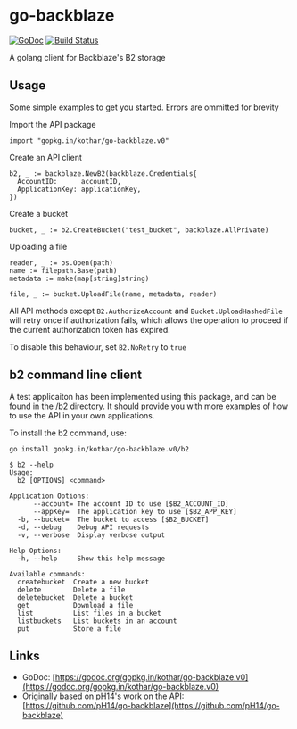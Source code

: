 # go-backblaze
[![GoDoc](https://godoc.org/gopkg.in/kothar/go-backblaze.v0?status.svg)](https://godoc.org/gopkg.in/kothar/go-backblaze.v0)
[![Build Status](https://travis-ci.org/kothar/go-backblaze.svg)](https://travis-ci.org/kothar/go-backblaze)

A golang client for Backblaze's B2 storage

## Usage

Some simple examples to get you started. Errors are ommitted for brevity

Import the API package
~~~
import "gopkg.in/kothar/go-backblaze.v0"
~~~

Create an API client
~~~
b2, _ := backblaze.NewB2(backblaze.Credentials{
  AccountID:      accountID,
  ApplicationKey: applicationKey,
})
~~~

Create a bucket
~~~
bucket, _ := b2.CreateBucket("test_bucket", backblaze.AllPrivate)
~~~

Uploading a file
~~~
reader, _ := os.Open(path)
name := filepath.Base(path)
metadata := make(map[string]string)

file, _ := bucket.UploadFile(name, metadata, reader)
~~~

All API methods except `B2.AuthorizeAccount` and `Bucket.UploadHashedFile` will
retry once if authorization fails, which allows the operation to proceed if the current
authorization token has expired.

To disable this behaviour, set `B2.NoRetry` to `true`

## b2 command line client

A test applicaiton has been implemented using this package, and can be found in the /b2 directory.
It should provide you with more examples of how to use the API in your own applications.

To install the b2 command, use:

`go install gopkg.in/kothar/go-backblaze.v0/b2`

~~~
$ b2 --help
Usage:
  b2 [OPTIONS] <command>

Application Options:
      --account= The account ID to use [$B2_ACCOUNT_ID]
      --appKey=  The application key to use [$B2_APP_KEY]
  -b, --bucket=  The bucket to access [$B2_BUCKET]
  -d, --debug    Debug API requests
  -v, --verbose  Display verbose output

Help Options:
  -h, --help     Show this help message

Available commands:
  createbucket  Create a new bucket
  delete        Delete a file
  deletebucket  Delete a bucket
  get           Download a file
  list          List files in a bucket
  listbuckets   List buckets in an account
  put           Store a file
~~~

## Links

* GoDoc: [https://godoc.org/gopkg.in/kothar/go-backblaze.v0](https://godoc.org/gopkg.in/kothar/go-backblaze.v0)
* Originally based on pH14's work on the API: [https://github.com/pH14/go-backblaze](https://github.com/pH14/go-backblaze)
